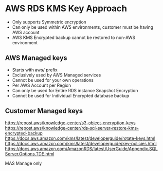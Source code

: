 # AWS RDS KMS Key Approach #
- Only supports Symmetric encryption
- Can only be used within AWS environments, customer must be having AWS account
- AWS KMS Encrypted backup cannot be restored to non-AWS environment

## AWS Managed keys ##
- Starts with aws/ prefix
- Exclusively used by AWS Managed services
- Cannot be used for your own operations 
- Per AWS Account per Region
- Can only be used for Entire RDS instance Snapshot Encryption
- Cannot be used for Individual Encrypted database backup

## Customer Managed keys ##

https://repost.aws/knowledge-center/s3-object-encryption-keys
https://repost.aws/knowledge-center/rds-sql-server-restore-kms-encrypted-backup
https://docs.aws.amazon.com/kms/latest/developerguide/rotate-keys.html
https://docs.aws.amazon.com/kms/latest/developerguide/key-policies.html
https://docs.aws.amazon.com/AmazonRDS/latest/UserGuide/Appendix.SQLServer.Options.TDE.html

MAS Manage only 